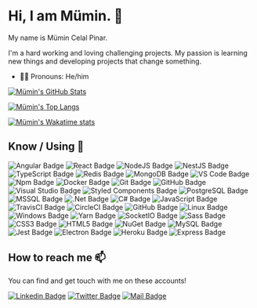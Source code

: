 # Hi, I am Mümin. 👋

My name is Mümin Celal Pinar.

I'm a hard working and loving challenging projects. My passion is learning new things and developing projects that change something.

- 🙋‍♂️ Pronouns: He/him

[![Mümin's GitHub Stats](https://github-readme-stats.vercel.app/api?username=mumincelal&show_icons=true&include_all_commits=true&count_private=true&theme=radical&hide_border=true)](https://github.com/mumincelal)

[![Mümin's Top Langs](https://github-readme-stats-axpwmfcg3.vercel.app/api/top-langs/?username=mumincelal&theme=radical&hide_border=true&layout=compact)](https://github.com/mumincelal)

[![Mümin's Wakatime stats](https://github-readme-stats.vercel.app/api/wakatime?username=mumincelal&layout=compact&theme=radical)](https://github.com/mumincelal)

## Know / Using 🧠

![Angular Badge](https://img.shields.io/badge/Angular-DD0031?style=flat-square&logo=Angular&logoColor=ffffff)
![React Badge](https://img.shields.io/badge/React-61DAFB?style=flat-square&logo=React&logoColor=000000)
![NodeJS Badge](https://img.shields.io/badge/NodeJS-339933?style=flat-square&logo=Node.js&logoColor=ffffff)
![NestJS Badge](https://img.shields.io/badge/NestJS-E0234E?style=flat-square&logo=NestJS&logoColor=ffffff)
![TypeScript Badge](https://img.shields.io/badge/Typescript-3178C6?style=flat-square&logo=TypeScript&logoColor=ffffff)
![Redis Badge](https://img.shields.io/badge/Redis-DC382D?style=flat-square&logo=Redis&logoColor=ffffff)
![MongoDB Badge](https://img.shields.io/badge/MongoDB-47A248?style=flat-square&logo=MongoDB&logoColor=ffffff)
![VS Code Badge](https://img.shields.io/badge/VS%20Code-007ACC?style=flat-square&logo=Visual%20Studio%20Code&logoColor=ffffff)
![Npm Badge](https://img.shields.io/badge/Npm-CB3837?style=flat-square&logo=Npm&logoColor=ffffff)
![Docker Badge](https://img.shields.io/badge/Docker-2496ED?style=flat-square&logo=Docker&logoColor=ffffff)
![Git Badge](https://img.shields.io/badge/Git-F05032?style=flat-square&logo=Git&logoColor=ffffff)
![GitHub Badge](https://img.shields.io/badge/GitHub-181717?style=flat-square&logo=GitHub&logoColor=ffffff)
![Visual Studio Badge](https://img.shields.io/badge/Visual%20Studio-5C2D91?style=flat-square&logo=Visual%20Studio&logoColor=ffffff)
![Styled Components Badge](https://img.shields.io/badge/Styled%20Components-DB7093?style=flat-square&logo=styled-components&logoColor=ffffff)
![PostgreSQL Badge](https://img.shields.io/badge/PostgreSQL-336791?style=flat-square&logo=PostgreSQL&logoColor=ffffff)
![MSSQL Badge](https://img.shields.io/badge/MSSQL-CC2927?style=flat-square&logo=Microsoft%20SQL%20Server&logoColor=ffffff)
![.Net Badge](https://img.shields.io/badge/.Net-5C2D91?style=flat-square&logo=.NET&logoColor=ffffff)
![C# Badge](https://img.shields.io/badge/CSharp-239120?style=flat-square&logo=C%20Sharp&logoColor=ffffff)
![JavaScript Badge](https://img.shields.io/badge/JavaScript-F7DF1E?style=flat-square&logo=JavaScript&logoColor=222222)
![TravisCI Badge](https://img.shields.io/badge/TravisCI-3EAAAF?style=flat-square&logo=Travis%20CI&logoColor=ffffff)
![CircleCI Badge](https://img.shields.io/badge/CircleCI-343434?style=flat-square&logo=CircleCI&logoColor=ffffff)
![GitHub Badge](https://img.shields.io/badge/GitHub%20Actions-2088FF?style=flat-square&logo=GitHub%20Actions&logoColor=ffffff)
![Linux Badge](https://img.shields.io/badge/Linux-FCC624?style=flat-square&logo=Linux&logoColor=000000)
![Windows Badge](https://img.shields.io/badge/Windows-0078D6?style=flat-square&logo=Windows&logoColor=ffffff)
![Yarn Badge](https://img.shields.io/badge/Yarn-2C8EBB?style=flat-square&logo=Yarn&logoColor=ffffff)
![SocketIO Badge](https://img.shields.io/badge/Socket.IO-010101?style=flat-square&logo=Socket.io&logoColor=ffffff)
![Sass Badge](https://img.shields.io/badge/Sass-CC6699?style=flat-square&logo=Sass&logoColor=ffffff)
![CSS3 Badge](https://img.shields.io/badge/CSS3-1572B6?style=flat-square&logo=CSS3&logoColor=ffffff)
![HTML5 Badge](https://img.shields.io/badge/HTML5-E34F26?style=flat-square&logo=HTML5&logoColor=ffffff)
![NuGet Badge](https://img.shields.io/badge/NuGet-004880?style=flat-square&logo=NuGet&logoColor=ffffff)
![MySQL Badge](https://img.shields.io/badge/MySQL-4479A1?style=flat-square&logo=MySQL&logoColor=ffffff)
![Jest Badge](https://img.shields.io/badge/Jest-C21325?style=flat-square&logo=Jest&logoColor=ffffff)
![Electron Badge](https://img.shields.io/badge/Electron-47848F?style=flat-square&logo=Electron&logoColor=ffffff)
![Heroku Badge](https://img.shields.io/badge/Heroku-430098?style=flat-square&logo=Heroku&logoColor=ffffff)
![Express Badge](https://img.shields.io/badge/Express-000000?style=flat-square&logo=Express&logoColor=ffffff)

<!-- ## Learning 📚

![Go Badge](https://img.shields.io/badge/Go-00ADD8?style=flat-square&logo=Go&logoColor=ffffff)
![Python Badge](https://img.shields.io/badge/Python-3776AB?style=flat-square&logo=Python&logoColor=ffffff)
![GraphQL Badge](https://img.shields.io/badge/GraphQL-E10098?style=flat-square&logo=GraphQL&logoColor=ffffff)
![Nginx Badge](https://img.shields.io/badge/NGINX-269539?style=flat-square&logo=NGINX&logoColor=ffffff)
![RabbitMQ Badge](https://img.shields.io/badge/RabbitMQ-FF6600?style=flat-square&logo=RabbitMQ&logoColor=ffffff)
![Flutter Badge](https://img.shields.io/badge/Flutter-02569B?style=flat-square&logo=Flutter&logoColor=ffffff)
![Kotlin Badge](https://img.shields.io/badge/Kotlin-0095D5?style=flat-square&logo=Kotlin&logoColor=ffffff)
![Elasticsearch Badge](https://img.shields.io/badge/Elasticsearch-005571?style=flat-square&logo=Elasticsearch&logoColor=ffffff)
![Kibana Badge](https://img.shields.io/badge/Kibana-005571?style=flat-square&logo=Kibana&logoColor=ffffff)
![Kubernetes Badge](https://img.shields.io/badge/Kubernetes-326CE5?style=flat-square&logo=Kubernetes&logoColor=ffffff)
![Next.js Badge](https://img.shields.io/badge/Next.js-000000?style=flat-square&logo=Next.js&logoColor=ffffff)
![Vue.js Badge](https://img.shields.io/badge/Vue.js-4FC08D?style=flat-square&logo=Vue.js&logoColor=ffffff)
![Deno Badge](https://img.shields.io/badge/Deno-000000?style=flat-square&logo=Deno&logoColor=ffffff)
![WebAssembly Badge](https://img.shields.io/badge/WebAssembly-654FF0?style=flat-square&logo=WebAssembly&logoColor=ffffff)
![Blazor Badge](https://img.shields.io/badge/Blazor-512BD4?style=flat-square&logo=Blazor&logoColor=ffffff)
![Apache Kafka Badge](https://img.shields.io/badge/Apache%20Kafka-231F20?style=flat-square&logo=Apache%20Kafka&logoColor=ffffff) -->

## How to reach me 📫

You can find and get touch with me on these accounts!

[![Linkedin Badge](https://img.shields.io/badge/mumincelal-follow%20on%20linkedin-blue?style=for-the-badge&logo=linkedin)](https://www.linkedin.com/in/mumin-celal-pinar-42547485/)
[![Twitter Badge](https://img.shields.io/badge/mumincelal-follow%20on%20twitter-blue?style=for-the-badge&logo=twitter)](https://twitter.com/mumincelal/)
[![Mail Badge](https://img.shields.io/badge/mumincelalpinar@gmail.com-send%20email-blue?style=for-the-badge&logo=Gmail)](mailto:mumincelalpinar@gmail.com)

